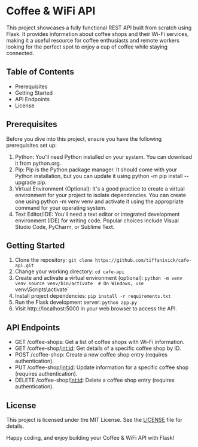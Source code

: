 # Coffee & WiFi API
This project showcases a fully functional REST API built from scratch using Flask. It provides information about coffee shops and their Wi-Fi services, making it a useful resource for coffee enthusiasts and remote workers looking for the perfect spot to enjoy a cup of coffee while staying connected.

## Table of Contents
- Prerequisites
- Getting Started
- API Endpoints
- License

## Prerequisites
Before you dive into this project, ensure you have the following prerequisites set up:
1. Python: You'll need Python installed on your system. You can download it from python.org.
2. Pip: Pip is the Python package manager. It should come with your Python installation, but you can update it using python -m pip install --upgrade pip.
3. Virtual Environment (Optional): It's a good practice to create a virtual environment for your project to isolate dependencies. You can create one using python -m venv venv and activate it using the appropriate command for your operating system.
4. Text Editor/IDE: You'll need a text editor or integrated development environment (IDE) for writing code. Popular choices include Visual Studio Code, PyCharm, or Sublime Text.

## Getting Started
1. Clone the repository:
   `git clone https://github.com/tiffanivick/cafe-api.git`
2. Change your working directory:
   `cd cafe-api`
3. Create and activate a virtual environment (optional):
   `python -m venv venv source venv/bin/activate  # On Windows, use `venv\Scripts\activate`
4. Install project dependencies:
   `pip install -r requirements.txt`
5. Run the Flask development server:
   `python app.py`
6. Visit http://localhost:5000 in your web browser to access the API.

## API Endpoints
- GET /coffee-shops: Get a list of coffee shops with Wi-Fi information.
- GET /coffee-shop/<int:id>: Get details of a specific coffee shop by ID.
- POST /coffee-shop: Create a new coffee shop entry (requires authentication).
- PUT /coffee-shop/<int:id>: Update information for a specific coffee shop (requires authentication).
- DELETE /coffee-shop/<int:id>: Delete a coffee shop entry (requires authentication).

## License
This project is licensed under the MIT License. See the [LICENSE](https://opensource.org/license/mit/) file for details.

Happy coding, and enjoy building your Coffee & WiFi API with Flask!

